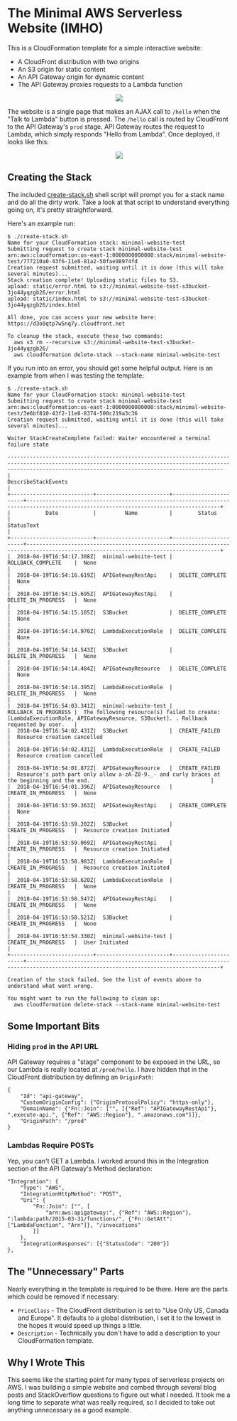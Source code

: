 # The Minimal AWS Serverless Website (IMHO)

This is a CloudFormation template for a simple interactive website:
- A CloudFront distribution with two origins
- An S3 origin for static content
- An API Gateway origin for dynamic content
- The API Gateway proxies requests to a Lambda function

<p align="center"><img src="readme-resources/diagram.png"></p>

The website is a single page that makes an AJAX call to `/hello` when the "Talk to Lambda" button is pressed. The `/hello` call is routed by CloudFront to the API Gateway's `prod` stage. API Gateway routes the request to Lambda, which simply responds "Hello from Lambda". Once deployed, it looks like this:

<p align="center"><img src="readme-resources/website.png"></p>

## Creating the Stack
The included [create-stack.sh](create-stack.sh) shell script will prompt you for a stack name and do all the dirty work. Take a look at that script to understand everything going on, it's pretty straightforward.

Here's an example run:
```
$ ./create-stack.sh
Name for your CloudFormation stack: minimal-website-test
Submitting request to create stack minimal-website-test
arn:aws:cloudformation:us-east-1:0000000000000:stack/minimal-website-test/777210a0-43f6-11e8-81a2-50fae98974fd
Creation request submitted, waiting until it is done (this will take several minutes)...
Stack creation complete! Uploading static files to S3.
upload: static/error.html to s3://minimal-website-test-s3bucket-3jo44yqzgb26/error.html
upload: static/index.html to s3://minimal-website-test-s3bucket-3jo44yqzgb26/index.html

All done, you can access your new website here: https://d3o0qtp7w5nq7y.cloudfront.net

To cleanup the stack, execute these two commands:
  aws s3 rm --recursive s3://minimal-website-test-s3bucket-3jo44yqzgb26/
  aws cloudformation delete-stack --stack-name minimal-website-test
```

If you run into an error, you should get some helpful output. Here is an example from when I was testing the template:
```
$ ./create-stack.sh
Name for your CloudFormation stack: minimal-website-test
Submitting request to create stack minimal-website-test
arn:aws:cloudformation:us-east-1:0000000000000:stack/minimal-website-test/3e6bf810-43f2-11e8-8374-500c219a3c36
Creation request submitted, waiting until it is done (this will take several minutes)...

Waiter StackCreateComplete failed: Waiter encountered a terminal failure state

----------------------------------------------------------------------------------------------------------------------------------------------------------------------------------------------------------------
|                                                                                              DescribeStackEvents                                                                                             |
+--------------------------+-----------------------+-----------------------+-----------------------------------------------------------------------------------------------------------------------------------+
|           Date           |         Name          |        Status         |                                                            StatusText                                                             |
+--------------------------+-----------------------+-----------------------+-----------------------------------------------------------------------------------------------------------------------------------+
|  2018-04-19T16:54:17.308Z|  minimal-website-test |  ROLLBACK_COMPLETE    |  None                                                                                                                             |
|  2018-04-19T16:54:16.619Z|  APIGatewayRestApi    |  DELETE_COMPLETE      |  None                                                                                                                             |
|  2018-04-19T16:54:15.695Z|  APIGatewayRestApi    |  DELETE_IN_PROGRESS   |  None                                                                                                                             |
|  2018-04-19T16:54:15.105Z|  S3Bucket             |  DELETE_COMPLETE      |  None                                                                                                                             |
|  2018-04-19T16:54:14.970Z|  LambdaExecutionRole  |  DELETE_COMPLETE      |  None                                                                                                                             |
|  2018-04-19T16:54:14.543Z|  S3Bucket             |  DELETE_IN_PROGRESS   |  None                                                                                                                             |
|  2018-04-19T16:54:14.484Z|  APIGatewayResource   |  DELETE_COMPLETE      |  None                                                                                                                             |
|  2018-04-19T16:54:14.395Z|  LambdaExecutionRole  |  DELETE_IN_PROGRESS   |  None                                                                                                                             |
|  2018-04-19T16:54:03.341Z|  minimal-website-test |  ROLLBACK_IN_PROGRESS |  The following resource(s) failed to create: [LambdaExecutionRole, APIGatewayResource, S3Bucket]. . Rollback requested by user.   |
|  2018-04-19T16:54:02.431Z|  S3Bucket             |  CREATE_FAILED        |  Resource creation cancelled                                                                                                      |
|  2018-04-19T16:54:02.431Z|  LambdaExecutionRole  |  CREATE_FAILED        |  Resource creation cancelled                                                                                                      |
|  2018-04-19T16:54:01.872Z|  APIGatewayResource   |  CREATE_FAILED        |  Resource's path part only allow a-zA-Z0-9._- and curly braces at the beginning and the end.                                      |
|  2018-04-19T16:54:01.396Z|  APIGatewayResource   |  CREATE_IN_PROGRESS   |  None                                                                                                                             |
|  2018-04-19T16:53:59.363Z|  APIGatewayRestApi    |  CREATE_COMPLETE      |  None                                                                                                                             |
|  2018-04-19T16:53:59.202Z|  S3Bucket             |  CREATE_IN_PROGRESS   |  Resource creation Initiated                                                                                                      |
|  2018-04-19T16:53:59.069Z|  APIGatewayRestApi    |  CREATE_IN_PROGRESS   |  Resource creation Initiated                                                                                                      |
|  2018-04-19T16:53:58.983Z|  LambdaExecutionRole  |  CREATE_IN_PROGRESS   |  Resource creation Initiated                                                                                                      |
|  2018-04-19T16:53:58.620Z|  LambdaExecutionRole  |  CREATE_IN_PROGRESS   |  None                                                                                                                             |
|  2018-04-19T16:53:58.547Z|  APIGatewayRestApi    |  CREATE_IN_PROGRESS   |  None                                                                                                                             |
|  2018-04-19T16:53:58.521Z|  S3Bucket             |  CREATE_IN_PROGRESS   |  None                                                                                                                             |
|  2018-04-19T16:53:54.330Z|  minimal-website-test |  CREATE_IN_PROGRESS   |  User Initiated                                                                                                                   |
+--------------------------+-----------------------+-----------------------+-----------------------------------------------------------------------------------------------------------------------------------+

Creation of the stack failed. See the list of events above to understand what went wrong.

You might want to run the following to clean up:
  aws cloudformation delete-stack --stack-name minimal-website-test
```

## Some Important Bits
### Hiding `prod` in the API URL
API Gateway requires a "stage" component to be exposed in the URL, so our Lambda is really located at `/prod/hello`. I have hidden that in the CloudFront distribution by defining an `OriginPath`:
```
{
	"Id": "api-gateway",
	"CustomOriginConfig": {"OriginProtocolPolicy": "https-only"},
	"DomainName": {"Fn::Join": ["", [{"Ref": "APIGatewayRestApi"}, ".execute-api.", {"Ref": "AWS::Region"}, ".amazonaws.com"]]},
	"OriginPath": "/prod"
}
```

### Lambdas Require POSTs
Yep, you can't GET a Lambda. I worked around this in the Integration section of the API Gateway's Method declaration:
```
"Integration": {
	"Type": "AWS",
	"IntegrationHttpMethod": "POST",
	"Uri": {
		"Fn::Join": ["", [
			"arn:aws:apigateway:", {"Ref": "AWS::Region"}, ":lambda:path/2015-03-31/functions/", {"Fn::GetAtt": ["LambdaFunction", "Arn"]}, "/invocations"
		]]
	},
	"IntegrationResponses": [{"StatusCode": "200"}]
},
```

## The "Unnecessary" Parts
Nearly everything in the template is required to be there. Here are the parts which could be removed if necessary:
 - `PriceClass` - The CloudFront distribution is set to "Use Only US, Canada and Europe". It defaults to a global distribution, I set it to the lowest in the hopes it would speed up things a little.
 - `Description` - Technically you don't have to add a description to your CloudFormation template.

## Why I Wrote This
This seems like the starting point for many types of serverless projects on AWS. I was building a simple website and combed through several blog posts and StackOverflow questions to figure out what I needed. It took me a long time to separate what was really required, so I decided to take out anything unnecessary as a good example.